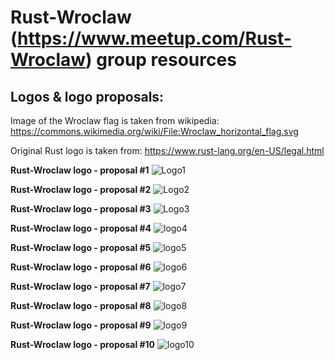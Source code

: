 Rust-Wroclaw (https://www.meetup.com/Rust-Wroclaw) group resources
==================================================================


Logos & logo proposals:
-----------------------

Image of the Wroclaw flag is taken from wikipedia: https://commons.wikimedia.org/wiki/File:Wroclaw_horizontal_flag.svg

Original Rust logo is taken from: https://www.rust-lang.org/en-US/legal.html

**Rust-Wroclaw logo - proposal #1**
![Logo1](rust-wroclaw-logo-1.png)


**Rust-Wroclaw logo - proposal #2**
![Logo2](rust-wroclaw-logo-2.png)


**Rust-Wroclaw logo - proposal #3**
![Logo3](rust-wroclaw-logo-flag-bg.png)


**Rust-Wroclaw logo - proposal #4**
![logo4](rust-wroclaw-logo-flag-bg-2.png)


**Rust-Wroclaw logo - proposal #5**
![logo5](rust-wroclaw-logo-W-bg.png)

**Rust-Wroclaw logo - proposal #6**
![logo6](rust-wroclaw-silhouette.png)

**Rust-Wroclaw logo - proposal #7**
![logo7](rust-wroclaw-spire.png)

**Rust-Wroclaw logo - proposal #8**
![logo8](rust-wroclaw-W.png)

**Rust-Wroclaw logo - proposal #9**
![logo9](rust-wroclaw-W-2.png)

**Rust-Wroclaw logo - proposal #10**
![logo10](rust-wroclaw-logo-W-3.png)
